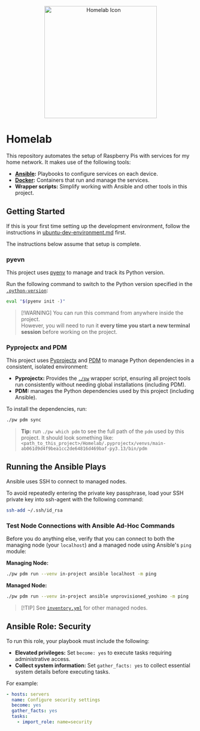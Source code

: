 <p align="center">
    <img src="./gallery/homelab-icon-1.png" alt="Homelab Icon" width="300" height="300">
</p>

# Homelab

This repository automates the setup of Raspberry Pis with services for my home network. It
makes use of the following tools:

- **[Ansible](https://www.ansible.com/):** Playbooks to configure services on each device.
- **[Docker](https://docs.docker.com/get-started/):** Containers that run and manage the
  services.
- **Wrapper scripts:** Simplify working with Ansible and other tools in this project.

## Getting Started

If this is your first time setting up the development environment, follow the instructions in
[ubuntu-dev-environment.md](./docs/ubuntu-dev-environment.md) first.

The instructions below assume that setup is complete.

### pyevn

This project uses [pyenv](https://github.com/pyenv/pyenv) to manage and track its Python
version.

Run the following command to switch to the Python version specified in the
[`.python-version`](./.python-version):

```bash
eval "$(pyenv init -)"
```

> \[!WARNING\]
> You can run this command from anywhere inside the project.  
> However, you will need to run it **every time you start a new terminal session** before
> working on the project.

### Pyprojectx and PDM

This project uses [Pyprojectx](https://github.com/pyprojectx/pyprojectx) and
[PDM](https://github.com/pdm-project/pdm) to manage Python dependencies in a consistent,
isolated environment:

- **Pyprojectx:** Provides the [`./pw`](./pw) wrapper script, ensuring all project tools run
  consistently without needing global installations (including PDM).
- **PDM:** manages the Python dependencies used by this project (including Ansible).  

To install the dependencies, run:

```bash
./pw pdm sync
```

> **Tip:** run `./pw which pdm` to see the full path of the `pdm` used by this project. It
> should look something like:
> `<path_to_this_project>/Homelab/.pyprojectx/venvs/main-ab061d9d4f9bea1cc2de64816d469baf-py3.13/bin/pdm`

## Running the Ansible Plays

Ansible uses SSH to connect to managed nodes.

To avoid repeatedly entering the private key passphrase, load your SSH private key into
ssh-agent with the following command:

```bash
ssh-add ~/.ssh/id_rsa
```

### Test Node Connections with Ansible Ad-Hoc Commands

Before you do anything else, verify that you can connect to both the managing node (your
`localhost`) and a managed node using Ansible's `ping` module:

**Managing Node:**

```bash
./pw pdm run --venv in-project ansible localhost -m ping
```

**Managed Node:**

```bash
./pw pdm run --venv in-project ansible unprovisioned_yoshimo -m ping
```

> \[!TIP\]
> See [`inventory.yml`](./inventory.yml) for other managed nodes.

## Ansible Role: Security

To run this role, your playbook must include the following:

- **Elevated privileges:** Set `become: yes` to execute tasks requiring administrative access.
- **Collect system information:** Set `gather_facts: yes` to collect essential system
  details before executing tasks.

For example:

```yaml
- hosts: servers
  name: Configure security settings
  become: yes
  gather_facts: yes
  tasks:
    - import_role: name=security
```
